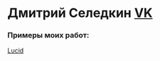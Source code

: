 # Дмитрий Селедкин [VK](https://vk.com/id325965279)
### **Примеры моих работ:**
[Lucid](https://TVGneRd.github.io/Lucid/dist/)
